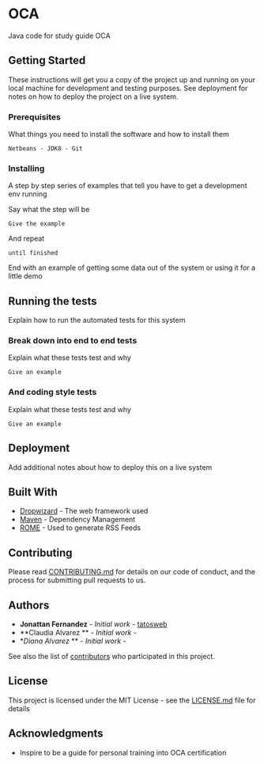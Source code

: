 # OCA

Java code for study guide OCA

## Getting Started

These instructions will get you a copy of the project up and running on your local machine for development and testing purposes. See deployment for notes on how to deploy the project on a live system.

### Prerequisites

What things you need to install the software and how to install them

```
Netbeans - JDK8 - Git
```

### Installing

A step by step series of examples that tell you have to get a development env running

Say what the step will be

```
Give the example
```

And repeat

```
until finished

```

End with an example of getting some data out of the system or using it for a little demo

## Running the tests

Explain how to run the automated tests for this system 

### Break down into end to end tests

Explain what these tests test and why

```
Give an example
```

### And coding style tests

Explain what these tests test and why

```
Give an example
```

## Deployment

Add additional notes about how to deploy this on a live system

## Built With

* [Dropwizard](http://www.dropwizard.io/1.0.2/docs/) - The web framework used
* [Maven](https://maven.apache.org/) - Dependency Management
* [ROME](https://rometools.github.io/rome/) - Used to generate RSS Feeds

## Contributing

Please read [CONTRIBUTING.md](https://gist.github.com/PurpleBooth/b24679402957c63ec426) for details on our code of conduct, and the process for submitting pull requests to us.

## Authors

* **Jonattan Fernandez** - *Initial work* - [tatosweb](https://github.com/tatosweb)
* **Claudia Alvarez   ** - *Initial work* - 
* **Diana  Alvarez*   ** - *Initial work* - 

See also the list of [contributors](https://github.com/your/project/contributors) who participated in this project.

## License

This project is licensed under the MIT License - see the [LICENSE.md](LICENSE.md) file for details

## Acknowledgments

* Inspire to be a guide for personal training into OCA certification